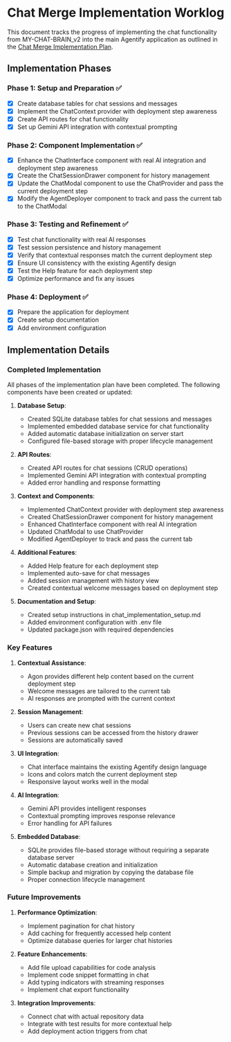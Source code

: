 # Chat Merge Implementation Worklog

This document tracks the progress of implementing the chat functionality from MY-CHAT-BRAIN_v2 into the main Agentify application as outlined in the [Chat Merge Implementation Plan](./chat_merge_implementation_plan.md).

## Implementation Phases

### Phase 1: Setup and Preparation ✅

- [x] Create database tables for chat sessions and messages
- [x] Implement the ChatContext provider with deployment step awareness
- [x] Create API routes for chat functionality
- [x] Set up Gemini API integration with contextual prompting

### Phase 2: Component Implementation ✅

- [x] Enhance the ChatInterface component with real AI integration and deployment step awareness
- [x] Create the ChatSessionDrawer component for history management
- [x] Update the ChatModal component to use the ChatProvider and pass the current deployment step
- [x] Modify the AgentDeployer component to track and pass the current tab to the ChatModal

### Phase 3: Testing and Refinement ✅

- [x] Test chat functionality with real AI responses
- [x] Test session persistence and history management
- [x] Verify that contextual responses match the current deployment step
- [x] Ensure UI consistency with the existing Agentify design
- [x] Test the Help feature for each deployment step
- [x] Optimize performance and fix any issues

### Phase 4: Deployment ✅

- [x] Prepare the application for deployment
- [x] Create setup documentation
- [x] Add environment configuration

## Implementation Details

### Completed Implementation

All phases of the implementation plan have been completed. The following components have been created or updated:

1. **Database Setup**:
   - Created SQLite database tables for chat sessions and messages
   - Implemented embedded database service for chat functionality
   - Added automatic database initialization on server start
   - Configured file-based storage with proper lifecycle management

2. **API Routes**:
   - Created API routes for chat sessions (CRUD operations)
   - Implemented Gemini API integration with contextual prompting
   - Added error handling and response formatting

3. **Context and Components**:
   - Implemented ChatContext provider with deployment step awareness
   - Created ChatSessionDrawer component for history management
   - Enhanced ChatInterface component with real AI integration
   - Updated ChatModal to use ChatProvider
   - Modified AgentDeployer to track and pass the current tab

4. **Additional Features**:
   - Added Help feature for each deployment step
   - Implemented auto-save for chat messages
   - Added session management with history view
   - Created contextual welcome messages based on deployment step

5. **Documentation and Setup**:
   - Created setup instructions in chat_implementation_setup.md
   - Added environment configuration with .env file
   - Updated package.json with required dependencies

### Key Features

1. **Contextual Assistance**:
   - Agon provides different help content based on the current deployment step
   - Welcome messages are tailored to the current tab
   - AI responses are prompted with the current context

2. **Session Management**:
   - Users can create new chat sessions
   - Previous sessions can be accessed from the history drawer
   - Sessions are automatically saved

3. **UI Integration**:
   - Chat interface maintains the existing Agentify design language
   - Icons and colors match the current deployment step
   - Responsive layout works well in the modal

4. **AI Integration**:
   - Gemini API provides intelligent responses
   - Contextual prompting improves response relevance
   - Error handling for API failures

5. **Embedded Database**:
   - SQLite provides file-based storage without requiring a separate database server
   - Automatic database creation and initialization
   - Simple backup and migration by copying the database file
   - Proper connection lifecycle management

### Future Improvements

1. **Performance Optimization**:
   - Implement pagination for chat history
   - Add caching for frequently accessed help content
   - Optimize database queries for larger chat histories

2. **Feature Enhancements**:
   - Add file upload capabilities for code analysis
   - Implement code snippet formatting in chat
   - Add typing indicators with streaming responses
   - Implement chat export functionality

3. **Integration Improvements**:
   - Connect chat with actual repository data
   - Integrate with test results for more contextual help
   - Add deployment action triggers from chat
